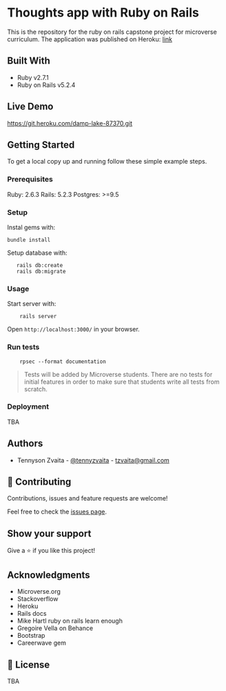 # Thoughts app with Ruby on Rails

This is the repository for the ruby on rails capstone project for microverse curriculum. The application was published on Heroku: [link](https://git.heroku.com/damp-lake-87370.git)

## Built With

- Ruby v2.7.1
- Ruby on Rails v5.2.4

## Live Demo

https://git.heroku.com/damp-lake-87370.git

## Getting Started

To get a local copy up and running follow these simple example steps.

### Prerequisites

Ruby: 2.6.3
Rails: 5.2.3
Postgres: >=9.5

### Setup

Instal gems with:

```
bundle install
```

Setup database with:

```
   rails db:create
   rails db:migrate
```



### Usage

Start server with:

```
    rails server
```

Open `http://localhost:3000/` in your browser.

### Run tests

```
    rpsec --format documentation
```

> Tests will be added by Microverse students. There are no tests for initial features in order to make sure that students write all tests from scratch.

### Deployment

TBA

## Authors
+ Tennyson Zvaita - [@tennyzvaita](https://twitter.com/tennyzvaita) - tzvaita@gmail.com

## 🤝 Contributing

Contributions, issues and feature requests are welcome!

Feel free to check the [issues page](issues/).

## Show your support

Give a ⭐️ if you like this project!

## Acknowledgments

- Microverse.org
- Stackoverflow
- Heroku
- Rails docs
- Mike Hartl ruby on rails learn enough
- Gregoire Vella on Behance
- Bootstrap
- Careerwave gem

## 📝 License

TBA

